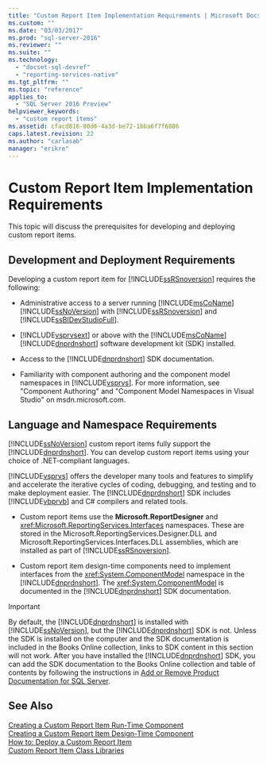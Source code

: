 ```yaml
---
title: "Custom Report Item Implementation Requirements | Microsoft Docs"
ms.custom: ""
ms.date: "03/03/2017"
ms.prod: "sql-server-2016"
ms.reviewer: ""
ms.suite: ""
ms.technology: 
  - "docset-sql-devref"
  - "reporting-services-native"
ms.tgt_pltfrm: ""
ms.topic: "reference"
applies_to: 
  - "SQL Server 2016 Preview"
helpviewer_keywords: 
  - "custom report items"
ms.assetid: cfacd816-00d6-4a3d-be72-1bba6f7f6886
caps.latest.revision: 22
ms.author: "carlasab"
manager: "erikre"
---
```

# Custom Report Item Implementation Requirements
  This topic will discuss the prerequisites for developing and deploying custom report items.  
  
## Development and Deployment Requirements  
 Developing a custom report item for [!INCLUDE[ssRSnoversion](../../a9notintoc/includes/ssrsnoversion-md.md)] requires the following:  
  
-   Administrative access to a server running [!INCLUDE[msCoName](../../a9notintoc/includes/msconame-md.md)] [!INCLUDE[ssNoVersion](../../a9notintoc/includes/ssnoversion-md.md)] with [!INCLUDE[ssRSnoversion](../../a9notintoc/includes/ssrsnoversion-md.md)] and [!INCLUDE[ssBIDevStudioFull](../../a9notintoc/includes/ssbidevstudiofull-md.md)].  
  
-   [!INCLUDE[vsprvsext](../../reporting-services/custom-report-items/includes/vsprvsext-md.md)] or above with the [!INCLUDE[msCoName](../../a9notintoc/includes/msconame-md.md)] [!INCLUDE[dnprdnshort](../../a9retired/includes/dnprdnshort-md.md)] software development kit (SDK) installed.  
  
-   Access to the [!INCLUDE[dnprdnshort](../../a9retired/includes/dnprdnshort-md.md)] SDK documentation.  
  
-   Familiarity with component authoring and the component model namespaces in [!INCLUDE[vsprvs](../../a9retired/includes/vsprvs-md.md)]. For more information, see "Component Authoring" and "Component Model Namespaces in Visual Studio" on msdn.microsoft.com.  
  
## Language and Namespace Requirements  
 [!INCLUDE[ssNoVersion](../../a9notintoc/includes/ssnoversion-md.md)] custom report items fully support the [!INCLUDE[dnprdnshort](../../a9retired/includes/dnprdnshort-md.md)]. You can develop custom report items using your choice of .NET-compliant languages.  
  
 [!INCLUDE[vsprvs](../../a9retired/includes/vsprvs-md.md)] offers the developer many tools and features to simplify and accelerate the iterative cycles of coding, debugging, and testing and to make deployment easier. The [!INCLUDE[dnprdnshort](../../a9retired/includes/dnprdnshort-md.md)] SDK includes [!INCLUDE[vbprvb](../../a9retired/includes/vbprvb-md.md)] and C# compilers and related tools.  
  
-   Custom report items use the **Microsoft.ReportDesigner** and <xref:Microsoft.ReportingServices.Interfaces> namespaces. These are stored in the Microsoft.ReportingServices.Designer.DLL and Microsoft.ReportingServices.Interfaces.DLL assemblies, which are installed as part of [!INCLUDE[ssRSnoversion](../../a9notintoc/includes/ssrsnoversion-md.md)].  
  
-   Custom report item design-time components need to implement interfaces from the <xref:System.ComponentModel> namespace in the [!INCLUDE[dnprdnshort](../../a9retired/includes/dnprdnshort-md.md)]. The <xref:System.ComponentModel> is documented in the [!INCLUDE[dnprdnshort](../../a9retired/includes/dnprdnshort-md.md)] SDK documentation.  
  
> [!IMPORTANT]  
>  By default, the [!INCLUDE[dnprdnshort](../../a9retired/includes/dnprdnshort-md.md)] is installed with [!INCLUDE[ssNoVersion](../../a9notintoc/includes/ssnoversion-md.md)], but the [!INCLUDE[dnprdnshort](../../a9retired/includes/dnprdnshort-md.md)] SDK is not. Unless the SDK is installed on the computer and the SDK documentation is included in the Books Online collection, links to SDK content in this section will not work. After you have installed the [!INCLUDE[dnprdnshort](../../a9retired/includes/dnprdnshort-md.md)] SDK, you can add the SDK documentation to the Books Online collection and table of contents by following the instructions in [Add or Remove Product Documentation for SQL Server](../Topic/Add%20or%20Remove%20Product%20Documentation%20for%20SQL%20Server.md).  
  
## See Also  
 [Creating a Custom Report Item Run-Time Component](../../reporting-services/custom-report-items/creating-a-custom-report-item-run-time-component.md)   
 [Creating a Custom Report Item Design-Time Component](../../reporting-services/custom-report-items/creating-a-custom-report-item-design-time-component.md)   
 [How to: Deploy a Custom Report Item](../../reporting-services/custom-report-items/how-to-deploy-a-custom-report-item.md)   
 [Custom Report Item Class Libraries](../../reporting-services/custom-report-items/custom-report-item-class-libraries.md)  
  
  